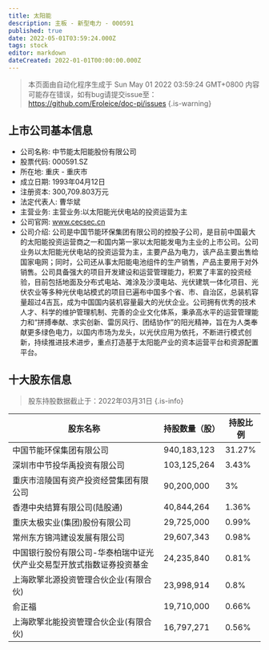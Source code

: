 ```yaml
---
title: 太阳能
description: 主板 - 新型电力 - 000591
published: true
date: 2022-05-01T03:59:24.000Z
tags: stock
editor: markdown
dateCreated: 2022-01-01T00:00:00.000Z
---
```


> 本页面由自动化程序生成于 Sun May 01 2022 03:59:24 GMT+0800
> 内容可能存在错误，如有bug请提交issue至：https://github.com/Eroleice/doc-pi/issues
{.is-warning}

## 上市公司基本信息
- 公司名称: 中节能太阳能股份有限公司
- 股票代码: 000591.SZ
- 所在地: 重庆 - 重庆市
- 成立日期: 1993年04月12日
- 注册资本: 300,709.803万元
- 法定代表人: 曹华斌
- 主营业务: 主营业务:以太阳能光伏电站的投资运营为主
- 公司官网: www.cecsec.cn
- 公司介绍: 公司是中国节能环保集团有限公司的控股子公司，是目前中国最大的太阳能投资运营商之一和国内第一家以太阳能发电为主业的上市公司。公司业务以太阳能光伏电站的投资运营为主，主要产品为电力，该产品主要出售给国家电网；同时，公司还从事太阳能电池组件的生产销售，产品主要用于对外销售。公司具备强大的项目开发建设和运营管理能力，积累了丰富的投资经验，目前包括地面及分布式电站、滩涂及沙漠电站、光伏建筑一体化项目、光伏农业等多种光伏电站模式的项目已遍布中国多个省、市、自治区，总装机容量超过4吉瓦，成为中国国内装机容量最大的光伏企业。公司拥有优秀的技术人才、科学的维护管理机制、完善的企业文化体系，秉承高水平的运营管理能力和“拼搏奉献、求实创新、雷厉风行、团结协作”的阳光精神，旨在为人类奉献更多绿色电力，以国内市场为龙头，以光伏应用为依托，不断进行模式创新，持续推进技术进步，重点打造基于太阳能产业的资本运营平台和资源配置平台。


## 十大股东信息
> 股东持股数据截止于：2022年03月31日
{.is-info}

| 股东名称 | 持股数量（股） | 持股比例 |
| --- | --- | --- |
| 中国节能环保集团有限公司 | 940,183,123 | 31.27% |
| 深圳市中节投华禹投资有限公司 | 103,125,264 | 3.43% |
| 重庆市涪陵国有资产投资经营集团有限公司 | 90,200,000 | 3% |
| 香港中央结算有限公司(陆股通) | 40,844,264 | 1.36% |
| 重庆太极实业(集团)股份有限公司 | 29,725,000 | 0.99% |
| 常州东方锦鸿建设发展有限公司 | 29,607,343 | 0.98% |
| 中国银行股份有限公司-华泰柏瑞中证光伏产业交易型开放式指数证券投资基金 | 24,235,840 | 0.81% |
| 上海欧擎北源投资管理合伙企业(有限合伙) | 23,998,914 | 0.8% |
| 俞正福 | 19,710,000 | 0.66% |
| 上海欧擎北能投资管理合伙企业(有限合伙) | 16,797,271 | 0.56% |




